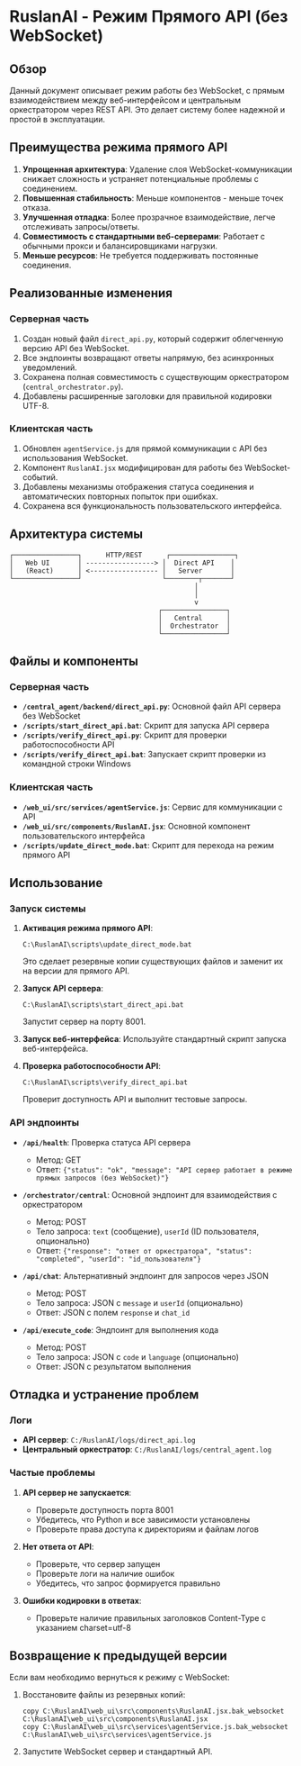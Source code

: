 # RuslanAI - Режим Прямого API (без WebSocket)

## Обзор

Данный документ описывает режим работы без WebSocket, с прямым взаимодействием между веб-интерфейсом и центральным оркестратором через REST API. Это делает систему более надежной и простой в эксплуатации.

## Преимущества режима прямого API

1. **Упрощенная архитектура**: Удаление слоя WebSocket-коммуникации снижает сложность и устраняет потенциальные проблемы с соединением.
2. **Повышенная стабильность**: Меньше компонентов - меньше точек отказа.
3. **Улучшенная отладка**: Более прозрачное взаимодействие, легче отслеживать запросы/ответы.
4. **Совместимость с стандартными веб-серверами**: Работает с обычными прокси и балансировщиками нагрузки.
5. **Меньше ресурсов**: Не требуется поддерживать постоянные соединения.

## Реализованные изменения

### Серверная часть

1. Создан новый файл `direct_api.py`, который содержит облегченную версию API без WebSocket.
2. Все эндпоинты возвращают ответы напрямую, без асинхронных уведомлений.
3. Сохранена полная совместимость с существующим оркестратором (`central_orchestrator.py`).
4. Добавлены расширенные заголовки для правильной кодировки UTF-8.

### Клиентская часть

1. Обновлен `agentService.js` для прямой коммуникации с API без использования WebSocket.
2. Компонент `RuslanAI.jsx` модифицирован для работы без WebSocket-событий.
3. Добавлены механизмы отображения статуса соединения и автоматических повторных попыток при ошибках.
4. Сохранена вся функциональность пользовательского интерфейса.

## Архитектура системы

```
┌────────────────┐      HTTP/REST      ┌────────────────┐
│   Web UI       │ -----------------> │  Direct API    │
│   (React)      │ <----------------- │   Server       │
└────────────────┘                    └────────┬───────┘
                                              │
                                              │
                                              v
                                     ┌────────────────┐
                                     │   Central      │
                                     │  Orchestrator  │
                                     └────────────────┘
```

## Файлы и компоненты

### Серверная часть

- **`/central_agent/backend/direct_api.py`**: Основной файл API сервера без WebSocket
- **`/scripts/start_direct_api.bat`**: Скрипт для запуска API сервера
- **`/scripts/verify_direct_api.py`**: Скрипт для проверки работоспособности API
- **`/scripts/verify_direct_api.bat`**: Запускает скрипт проверки из командной строки Windows

### Клиентская часть

- **`/web_ui/src/services/agentService.js`**: Сервис для коммуникации с API
- **`/web_ui/src/components/RuslanAI.jsx`**: Основной компонент пользовательского интерфейса
- **`/scripts/update_direct_mode.bat`**: Скрипт для перехода на режим прямого API

## Использование

### Запуск системы

1. **Активация режима прямого API**:
   ```
   C:\RuslanAI\scripts\update_direct_mode.bat
   ```
   Это сделает резервные копии существующих файлов и заменит их на версии для прямого API.

2. **Запуск API сервера**:
   ```
   C:\RuslanAI\scripts\start_direct_api.bat
   ```
   Запустит сервер на порту 8001.

3. **Запуск веб-интерфейса**:
   Используйте стандартный скрипт запуска веб-интерфейса.

4. **Проверка работоспособности API**:
   ```
   C:\RuslanAI\scripts\verify_direct_api.bat
   ```
   Проверит доступность API и выполнит тестовые запросы.

### API эндпоинты

- **`/api/health`**: Проверка статуса API сервера
  - Метод: GET
  - Ответ: `{"status": "ok", "message": "API сервер работает в режиме прямых запросов (без WebSocket)"}`

- **`/orchestrator/central`**: Основной эндпоинт для взаимодействия с оркестратором
  - Метод: POST
  - Тело запроса: `text` (сообщение), `userId` (ID пользователя, опционально)
  - Ответ: `{"response": "ответ от оркестратора", "status": "completed", "userId": "id_пользователя"}`

- **`/api/chat`**: Альтернативный эндпоинт для запросов через JSON
  - Метод: POST
  - Тело запроса: JSON с `message` и `userId` (опционально)
  - Ответ: JSON с полем `response` и `chat_id`

- **`/api/execute_code`**: Эндпоинт для выполнения кода
  - Метод: POST
  - Тело запроса: JSON с `code` и `language` (опционально)
  - Ответ: JSON с результатом выполнения

## Отладка и устранение проблем

### Логи

- **API сервер**: `C:/RuslanAI/logs/direct_api.log`
- **Центральный оркестратор**: `C:/RuslanAI/logs/central_agent.log`

### Частые проблемы

1. **API сервер не запускается**:
   - Проверьте доступность порта 8001
   - Убедитесь, что Python и все зависимости установлены
   - Проверьте права доступа к директориям и файлам логов

2. **Нет ответа от API**:
   - Проверьте, что сервер запущен
   - Проверьте логи на наличие ошибок
   - Убедитесь, что запрос формируется правильно

3. **Ошибки кодировки в ответах**:
   - Проверьте наличие правильных заголовков Content-Type с указанием charset=utf-8

## Возвращение к предыдущей версии

Если вам необходимо вернуться к режиму с WebSocket:

1. Восстановите файлы из резервных копий:
   ```
   copy C:\RuslanAI\web_ui\src\components\RuslanAI.jsx.bak_websocket C:\RuslanAI\web_ui\src\components\RuslanAI.jsx
   copy C:\RuslanAI\web_ui\src\services\agentService.js.bak_websocket C:\RuslanAI\web_ui\src\services\agentService.js
   ```

2. Запустите WebSocket сервер и стандартный API.